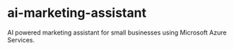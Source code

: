 # ai-marketing-assistant
AI powered marketing assistant for small businesses using Microsoft Azure Services.
